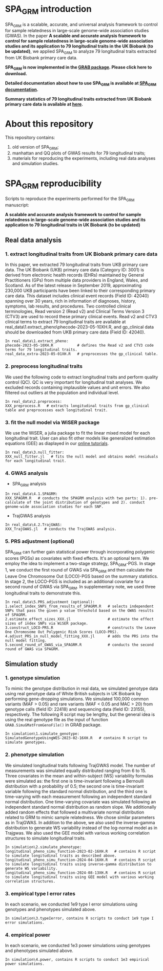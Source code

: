 # SPA<sub>GRM</sub> introduction

SPA<sub>GRM</sub> is a scalable, accurate, and universal analysis framework to control for sample relatedness in large-scale genome-wide association studies (GWAS). In the paper **A scalable and accurate analysis framework to control for sample relatedness in large-scale genome-wide association studies and its application to 79 longitudinal traits in the UK Biobank (to be updated)**, we applied SPA<sub>GRM</sub> to analyze 79 longitudinal traits extracted from UK Biobank primary care data.

**SPA<sub>GRM</sub> is now implemented in the [GRAB package](https://wenjianbi.github.io/grab.github.io/). Please click here to download.**

**Detailed documentation about how to use SPA<sub>GRM</sub> is available at [SPA<sub>GRM</sub> documentation](https://hexupku.github.io/SPAGRM.github.io/).**

**Summary statistics of 79 longitudinal traits extracted from UK Biobank primary care data is available at [here](https://zenodo.org/records/10242062).**

# About this repository

This repository contains: 
1) old version of SPA<sub>GRM</sub>;
2) manhattan and QQ plots of GWAS results for 79 longitudinal traits;
3) materials for reproducing the experiments, including real data analyses and simulation studies.

# SPA<sub>GRM</sub> reproducibility

Scripts to reproduce the experiments performed for the SPA<sub>GRM</sub> manuscript:

**A scalable and accurate analysis framework to control for sample relatedness in large-scale genome-wide association studies and its application to 79 longitudinal traits in UK Biobank (to be updated)**

## Real data analysis
### 1. extract longitudinal traits from UK Biobank primary care data

In this paper, we extracted 79 longitudinal traits from UKB primary care data. The UK Biobank (UKB) primary care data (Category ID: 3001) is derived from electronic health records (EHRs) maintained by General Practitioners (GPs) from multiple data providers in England, Wales, and Scotland. As of the latest release in September 2019, approximating 230,000 UKB participants have been linked to their corresponding primary care data. This dataset includes clinical event records (Field ID: 42040) spanning over 30 years, rich in information of diagnoses, history, symptoms, lab results, and procedures. Two controlled clinical terminologies, Read version 2 (Read v2) and Clinical Terms Version 3 (CTV3) are used to record these primary clinical events. Read v2 and CTV3 clinical terms to extract 79 longitudinal traits are available at real_data\1.extract_pheno\phecode-2023-05-10XH.R, and gp_clinical data should be downloaded from UKB primary care data (Field ID: 42040).

```
In real_data\1.extract_pheno:
phecode-2023-05-10XH.R           # defines the Read v2 and CTV3 code terms for 79 longitudinal traits.
real_data_extra-2023-05-01XH.R   # preprocesses the gp_clinical table.
```

### 2. preprocess longitudinal traits

We used the following code to extract longitudinal traits and perform quality control (QC). QC is very important for longitudinal trait analyses. We excluded records containing implausible values and unit errors. We also filtered out outliers at the population and individual level.

```
In real_data\2.preprocess:
XXX_preprocess.R   # extracts longitudinal traits from gp_clinical table and preprocesses each longitudinal trait.
```

### 3. fit the null model via WiSER package

We use the WiSER, a julia package to fit the linear mixed model for each longitudinal trait. User can also fit other models like generalized estimation equations (GEE) as diaplayed in our [online tutorials](https://hexupku.github.io/SPAGRM.github.io/).

```
In real_data\3.null_fitter:
XXX_null_fitter.jl   # fits the null model and obtains model residuals for each longitudinal trait.
```

### 4. GWAS analysis
- SPA<sub>GRM</sub> analysis 
```
In real_data\4.1.SPAGRM:
XXX_SPAGRM.R   # conducts the SPAGRM analysis with two parts: 1). pre-calculate of the joint distribution of genotypes and 2). conduct genome-wide association studies for each SNP.
```
- TrajGWAS analysis
```
In real_data\4.2.TrajGWAS:
XXX_TrajGWAS.jl   # conducts the TrajGWAS analysis.
```

### 5. PRS adjustment (optional)

SPA<sub>GRM</sub> can further gain statistical power through incorporating polygenic scores (PGSs) as covariates with fixed effects. It's an optional term. We employ the idea to implement a two-stage strategy, SPA<sub>GRM</sub>-PGS. In stage 1, we conduct the first round of GWAS via SPA<sub>GRM</sub> and then calculate the Leave One Chromosome Out (LOCO)-PGS based on the summary statistics. In stage 2, the LOCO-PGS is included as an additional covariate for a second round of GWAS via SPA<sub>GRM</sub>. In supplementary note, we used three longitudinal traits to demonstrate this.

```
In real_data\5.PRS_adjustment (optional):
1.select_index_SNPs_from_results_of_SPAGRM.R   # selects independent SNPs that pass the given p value threshold based on the GWAS results of SPAGRM.
2.estimate_effect_sizes_XXX.jl                 # estimate the effect sizes of index SNPs via WiSER package.
3.construct_LOCO-PRS.R                         # constructs the Leave One Chromosome Out Polygenic Risk Scores (LOCO-PRS).
4.adjust_PRS_in_null_model_fitting_XXX.jl      # adds the PRS into the null model fitting.
5.second_round_of_GWAS_via_SPAGRM.R            # conducts the second round of GWAS via SPAGRM.
```

## Simulation study

### 1. genotype simulation

To mimic the genotype distribution in real data, we simulated genotype data using real genotype data of White British subjects in UK Biobank by performing gene-dropping simulations. We simulated 100,000 common variants (MAF > 0.05) and rare variants (MAF < 0.05 and MAC > 20) from genotype calls (field ID: 22418) and sequencing data (field ID: 23155), respectively. The following R script may be lengthy, but the general idea is using the real genotype file as the input of function `GRAB.SimuGMatFromGenoFile()` in GRAB package.

```
In simulation\1.simulate_genotype:
SimulatedGenotypeUsingWES-2023-02-16XH.R   # contains R script to simulate genotypes.
```

### 2. phenotype simulation

We simulated longitudinal traits following TrajGWAS model. The number of measurements was simulated equally distributed ranging from 6 to 15. Three covariates in the mean and within-subject (WS) variability formulas were simulated as: the first one is time-invariant following a Bernoulli distribution with a probability of 0.5; the second one is time-invariant variable following the standard normal distribution, and the third one is time-varying with each measurement following an independent standard normal distribution. One time-varying covariate was simulated following an independent standard normal distribution as random slope. We additionally added random effects that followed a multivariate normal distribution related to GRM to mimic sample relatedness. We chose similar parameters as in TrajGWAS. In addition to the above, we also used the inverse-gamma distribution to generate WS variability instead of the log-normal model as in Trajgwas. We also used the GEE model with various working correlation structures to simulate longitudinal traits.

```
In simulation\2.simulate_phenotype:
longitudinal_pheno_simu_function-2023-02-16XH.R   # contains R script to simulate longitudinal traits as described above.
longitudinal_pheno_simu_function-2024-04-16XH.R   # contains R script to simulate longitudinal traits using inverse-gamma distribution to generate WS variability.
longitudinal_pheno_simu_function-2024-08-13XH.R   # contains R script to simulate longitudinal traits using GEE model with various working correlation structures.
```

### 3. empirical type I error rates

In each scenario, we conducted 1e9 type I error simulations using genotypes and phenotypes simulated above. 

```
In simulation\3.typeIerror, contains R scripts to conduct 1e9 type I error simulations.
```

### 4. empirical power

In each scenario, we conducted 1e3 power simulations using genotypes and phenotypes simulated above. 

```
In simulation\4.power, contains R scripts to conduct 1e3 empirical power simulations.
```
